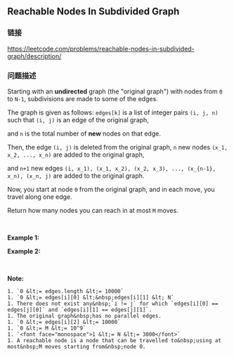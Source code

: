 ## Reachable Nodes In Subdivided Graph  
### 链接  
https://leetcode.com/problems/reachable-nodes-in-subdivided-graph/description/  
### 问题描述
Starting with an&nbsp;**undirected** graph (the &quot;original graph&quot;) with nodes from `0` to `N-1`, subdivisions are made to some of the edges.

The graph is given as follows: `edges[k]` is a list of integer pairs `(i, j, n)` such that `(i, j)` is an edge of the original graph,

and `n` is the total number of **new** nodes on that edge.&nbsp;

Then, the edge `(i, j)` is deleted from the original graph,&nbsp;`n`&nbsp;new nodes `(x_1, x_2, ..., x_n)` are added to the original graph,

and `n+1` new&nbsp;edges `(i, x_1), (x_1, x_2), (x_2, x_3), ..., (x_{n-1}, x_n), (x_n, j)`&nbsp;are added to the original&nbsp;graph.

Now, you start at node `0`&nbsp;from the original graph, and in each move, you travel along one&nbsp;edge.&nbsp;

Return how many nodes you can reach in at most `M` moves.

&nbsp;

**Example 1:**

**Example 2:**

&nbsp;

**Note:**

	1. `0 &lt;= edges.length &lt;= 10000`
	1. `0 &lt;= edges[i][0] &lt;&nbsp;edges[i][1] &lt; N`
	1. There does not exist any&nbsp;`i != j` for which `edges[i][0] == edges[j][0]` and `edges[i][1] == edges[j][1]`.
	1. The original graph&nbsp;has no parallel edges.
	1. `0 &lt;= edges[i][2] &lt;= 10000`
	1. `0 &lt;= M &lt;= 10^9`
	1. `<font face="monospace">1 &lt;= N &lt;= 3000</font>`
	1. A reachable node is a node that can be travelled to&nbsp;using at most&nbsp;M moves starting from&nbsp;node 0.
